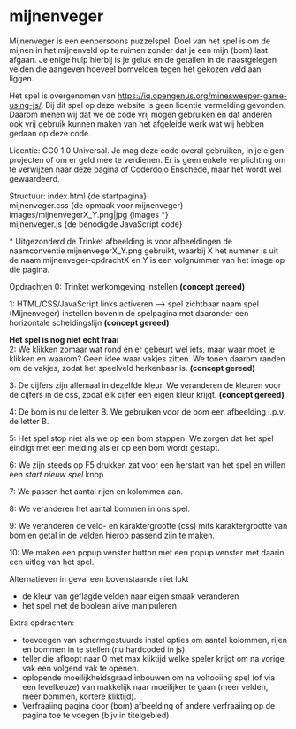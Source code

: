 # mijnenveger

Mijnenveger is een eenpersoons puzzelspel. Doel van het spel is om de mijnen in het mijnenveld op te ruimen zonder dat je een mijn (bom) laat afgaan. Je enige hulp hierbij is je geluk en de getallen in de naastgelegen velden die aangeven hoeveel bomvelden tegen het gekozen veld aan liggen.

Het spel is overgenomen van https://iq.opengenus.org/minesweeper-game-using-js/. Bij dit spel op deze website is geen licentie vermelding gevonden. Daarom menen wij dat we de code vrij mogen gebruiken en dat anderen ook vrij gebruik kunnen maken van het afgeleide werk wat wij hebben gedaan op deze code.

Licentie: CC0 1.0 Universal. Je mag deze code overal gebruiken, in je eigen projecten of om er geld mee te verdienen. Er is geen enkele verplichting om te verwijzen naar deze pagina of Coderdojo Enschede, maar het wordt wel gewaardeerd.

Structuur:
index.html {de startpagina}  
mijnenveger.css {de opmaak voor mijnenveger}  
images/mijnenvegerX_Y.png|jpg {images *}  
mijnenveger.js {de benodigde JavaScript code}  

\* Uitgezonderd de Trinket afbeelding is voor afbeeldingen de naamconventie mijnenvegerX_Y.png gebruikt, waarbij X het nummer is uit de naam mijnenveger-opdrachtX en Y is een volgnummer van het image op die pagina.

Opdrachten
0: Trinket werkomgeving instellen **(concept gereed)**

1: HTML/CSS/JavaScript links activeren --> spel zichtbaar
naam spel (Mijnenveger) instellen bovenin de spelpagina met daaronder een horizontale scheidingslijn **(concept gereed)**

**Het spel is nog niet echt fraai**  
2: We klikken zomaar wat rond en er gebeurt wel iets, maar waar moet je klikken en waarom? Geen idee waar vakjes zitten. We tonen daarom randen om de vakjes, zodat het speelveld herkenbaar is. **(concept gereed)**


3: De cijfers zijn allemaal in dezelfde kleur. We veranderen de kleuren voor de cijfers in de css, zodat elk cijfer een eigen kleur krijgt. **(concept gereed)**

4: De bom is nu de letter B. We gebruiken voor de bom een afbeelding i.p.v. de letter B.

5: Het spel stop niet als we op een bom stappen. We zorgen dat het spel eindigt met een melding als er op een bom wordt gestapt.

6: We zijn steeds op F5 drukken zat voor een herstart van het spel en willen een *start nieuw spel* knop

7: We passen het aantal rijen en kolommen aan.

8: We veranderen het aantal bommen in ons spel.

9: We veranderen de veld- en karaktergrootte (css) mits karaktergrootte van bom en getal in de velden hierop passend zijn te maken.

10: We maken een popup venster button met een popup venster met daarin een uitleg van het spel.

Alternatieven in geval een bovenstaande niet lukt
-   de kleur van geflagde velden naar eigen smaak veranderen
-   het spel met de boolean alive manipuleren

Extra opdrachten:  
- 	toevoegen van schermgestuurde instel opties om aantal kolommen, rijen en bommen in te stellen (nu hardcoded in js).
-   teller die afloopt naar 0 met max kliktijd welke speler krijgt om na vorige vak een volgend vak te openen.  
-   oplopende moeilijkheidsgraad inbouwen om na voltooiing spel (of via een levelkeuze) van makkelijk naar moeilijker te gaan (meer velden, meer bommen, kortere kliktijd).  
-   Verfraaiing pagina door (bom) afbeelding of andere verfraaiing op de pagina toe te voegen (bijv in titelgebied)  

